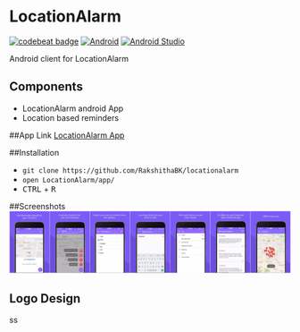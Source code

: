<!--<img src="/assets/logo.jpg">-->

# LocationAlarm
[![codebeat badge](https://codebeat.co/badges/04da4b78-253c-4cec-8ac9-04cfc7d26eb0)](https://codebeat.co/projects/github-com-rakshithabk-locationalarm)
[![Android](https://img.shields.io/badge/platform-Android-blue.svg?style=flat)](https://developers.google.com/android/)
[![Android Studio](https://img.shields.io/badge/Android%20studio-2.2.3-blue.svg?style=flat)](https://developers.google.com/android/)

Android client for LocationAlarm

## Components
- LocationAlarm android App
- Location based reminders

##App Link
[LocationAlarm App](https://dashboard.applivery.com/locationalarm)

##Installation
- `git clone https://github.com/RakshithaBK/locationalarm`
- `open LocationAlarm/app/`
- <kbd>CTRL</kbd> + <kbd>R</kbd>

##Screenshots
<img src="/assets/pjimage.jpg">

## Logo Design

ss
